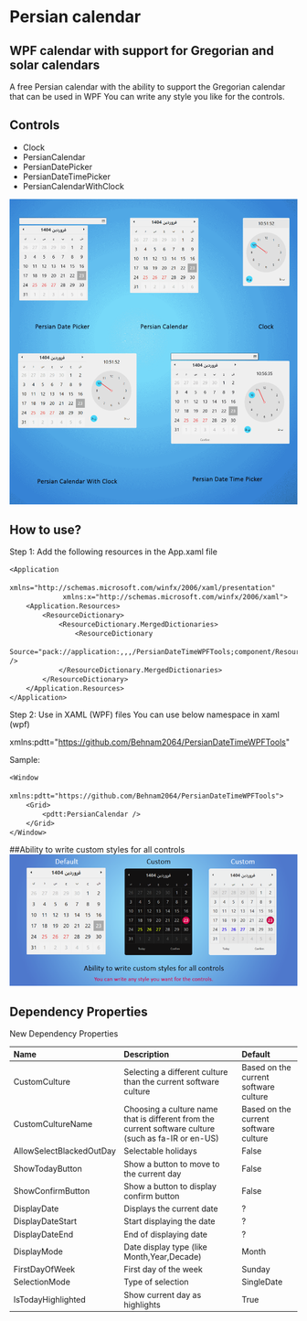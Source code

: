 # Persian calendar
## WPF calendar with support for Gregorian and solar calendars

A free Persian calendar with the ability to support the Gregorian calendar that can be used in WPF
You can write any style you like for the controls.

## Controls
- Clock
- PersianCalendar
- PersianDatePicker
- PersianDateTimePicker
- PersianCalendarWithClock

![IMAGE_DESCRIPTION](https://github.com/Behnam2064/PersianDateTimeWPFTools/blob/main/PersianDateTimeWPFTools/TestPersianCalendar/Controls.png)

## How to use?
Step 1: Add the following resources in the App.xaml file

```
<Application 
             xmlns="http://schemas.microsoft.com/winfx/2006/xaml/presentation"
             xmlns:x="http://schemas.microsoft.com/winfx/2006/xaml">
    <Application.Resources>
        <ResourceDictionary>
            <ResourceDictionary.MergedDictionaries>
                <ResourceDictionary
                    Source="pack://application:,,,/PersianDateTimeWPFTools;component/Resources.xaml" />
            </ResourceDictionary.MergedDictionaries>
        </ResourceDictionary>
    </Application.Resources>
</Application>
```

Step 2:
Use in XAML (WPF) files
You can use below namespace in xaml (wpf)

xmlns:pdtt="https://github.com/Behnam2064/PersianDateTimeWPFTools"


Sample:
```
<Window 
    xmlns:pdtt="https://github.com/Behnam2064/PersianDateTimeWPFTools">
    <Grid>
        <pdtt:PersianCalendar />
    </Grid>
</Window>
```


##Ability to write custom styles for all controls
![IMAGE_DESCRIPTION](https://github.com/Behnam2064/PersianDateTimeWPFTools/blob/main/PersianDateTimeWPFTools/TestPersianCalendar/Persian-calendar-Custom-Style.png)


## Dependency Properties
New Dependency Properties

| Name        | Description           | Default  |
| :------------- |:-------------| :-----|
| CustomCulture      | Selecting a different culture than the current software culture | Based on the current software culture |
| CustomCultureName     | Choosing a culture name that is different from the current software culture (such as fa-IR or en-US)      |   Based on the current software culture |
| AllowSelectBlackedOutDay | Selectable holidays      |    False |
| ShowTodayButton | Show a button to move to the current day   |    False |
| ShowConfirmButton | Show a button to display confirm button   |    False |
| DisplayDate | Displays the current date   |    ? |
| DisplayDateStart | Start displaying the date   |    ? |
| DisplayDateEnd | End of displaying date   |    ? |
| DisplayMode | Date display type (like Month,Year,Decade)   |    Month |
| FirstDayOfWeek | First day of the week  |    Sunday |
| SelectionMode | Type of selection  |    SingleDate |
| IsTodayHighlighted | Show current day as highlights  |    True |